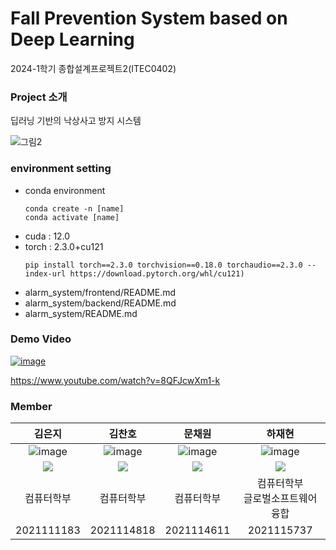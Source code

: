 # Fall Prevention System based on Deep Learning

2024-1학기 종합설계프로젝트2(ITEC0402)


### Project 소개
딥러닝 기반의 낙상사고 방지 시스템

![그림2](https://github.com/EunJiKim02/Fall-Prevention-System-Based-on-Deep-Learning/assets/87495422/51a4376e-6a2a-4db5-bf9c-84817a38a7bc)



### environment setting
- conda environment
  ``` 
  conda create -n [name]
  conda activate [name]
  ```
- cuda : 12.0
- torch : 2.3.0+cu121
  ``` 
  pip install torch==2.3.0 torchvision==0.18.0 torchaudio==2.3.0 --index-url https://download.pytorch.org/whl/cu121)
  ``` 
- alarm_system/frontend/README.md
- alarm_system/backend/README.md
- alarm_system/README.md


### Demo Video
<a href = "https://www.youtube.com/watch?v=8QFJcwXm1-k">
  
  ![image](https://github.com/EunJiKim02/Fall-Prevention-System-Based-on-Deep-Learning/assets/87495422/839c98a3-3563-418f-ac0a-fc2db8872100)

</a>

https://www.youtube.com/watch?v=8QFJcwXm1-k

### Member


|김은지|김찬호|문채원|하재현|
| :---------------------------------------------------------------------------------------------------------: | :---------------------------------------------------------------------------------------------------------: | :---------------------------------------------------------------------------------------------------------: | :---------------------------------------------------------------------------------------------------------: |
|   ![image](https://avatars.githubusercontent.com/u/87495422?v=4) |  ![image](https://avatars.githubusercontent.com/u/105068708?v=4) |  ![image](https://avatars.githubusercontent.com/u/111948424?v=4)  |  ![image](https://avatars.githubusercontent.com/u/100736860?v=4)  |
| <a href="https://github.com/EunJiKim02" target="_blank"><img src="https://img.shields.io/badge/github-%23121011.svg?style=for-the-badge&logo=github&logoColor=white"/></a> | <a href="https://github.com/coolho1129" target="_blank"><img src="https://img.shields.io/badge/github-%23121011.svg?style=for-the-badge&logo=github&logoColor=white"/></a> | <a href="https://github.com/mchaewon" target="_blank"><img src="https://img.shields.io/badge/github-%23121011.svg?style=for-the-badge&logo=github&logoColor=white"/></a> | <a href="https://github.com/jaehyeonha" target="_blank"><img src="https://img.shields.io/badge/github-%23121011.svg?style=for-the-badge&logo=github&logoColor=white"/></a>
|컴퓨터학부|컴퓨터학부|컴퓨터학부|컴퓨터학부 <br> 글로벌소프트웨어융합|
| 2021111183 | 2021114818 | 2021114611 | 2021115737 |

<br> </br>
